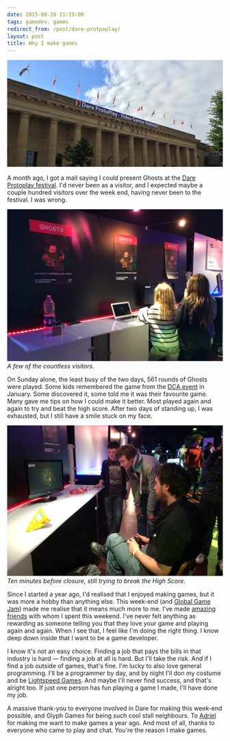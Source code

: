 ```yaml
---
date: 2015-08-19 11:15:00
tags: gamedev, games
redirect_from: /post/dare-protpoplay/
layout: post
title: Why I make games
---
```


![Dare Protoplay Festival's banner][im1]

A month ago, I got a mail saying I could present Ghosts at the [Dare Protoplay festival][1]. I'd never been as a visitor, and I expected maybe a couple hundred visitors over the week end, having never been to the festival. I was wrong.

![Dare Protoplay players][im2]  
_A few of the countless visitors._

On Sunday alone, the least busy of the two days, 561 rounds of Ghosts were played. Some kids remembered the game from the [DCA event][2] in January. Some discovered it, some told me it was their favourite game. Many gave me tips on how I could make it better. Most played again and again to try and beat the high score. After two days of standing up, I was exhausted, but I still have a smile stuck on my face.



![Dare Protoplay - winners][im3]  
_Ten minutes before closure, still trying to break the High Score._

Since I started a year ago, I'd realised that I enjoyed making games, but it was more a hobby than anything else. This week-end (and [Global Game Jam][4]) made me realise that it means much more to me. I've made [amazing friends][4] with whom I spent this weekend. I've never felt anything as rewarding as someone telling you that they love your game and playing again and again. When I see that, I feel like I'm doing the right thing. I know deep down inside that I want to be a game developer.

I know it's not an easy choice. Finding a job that pays the bills in that industry is hard — finding a job at all is hard. But I'll take the risk. And if I find a job outside of games, that's fine. I'm lucky to also love general programming. I'll be a programmer by day, and by night I'll don my costume and be [Lightspeed Games][5]. And maybe I'll never find success, and that's alright too. If just one person has fun playing a game I made, I'll have done my job.

A massive thank-you to everyone involved in Dare for making this week-end possible, and Glyph Games for being such cool stall neighbours. To [Adriel][6] for making me want to make games a year ago. And most of all, thanks to everyone who came to play and chat. You're the reason I make games.


[im1]: /static/media/2015/08/protoplay-1.jpg
[im2]: /static/media/2015/08/protoplay-2.jpg
[im3]: /static/media/2015/08/protoplay-3.jpg

[1]: http://www.daretobedigital.com/284_Dare-ProtoPlay-2015.html
[2]: /blog/post/ghosts-dca-dundee
[3]: /blog/global-game-jam
[4]: http://twitter.com/glyph_games
[5]: http://lightspeedgames.co.uk
[6]: http://msminotaur.com